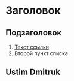 # Заголовок

## Подзаголовок

1. [Текст ссылки](цель_ссылки)
1. Второй пункт списка
## Ustim Dmitruk